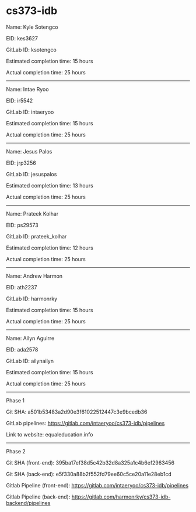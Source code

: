 # cs373-idb
Name: Kyle Sotengco

EID: kes3627

GitLab ID: ksotengco

Estimated completion time: 15 hours

Actual completion time: 25 hours

---------------------------------------------

Name: Intae Ryoo

EID: ir5542

GitLab ID: intaeryoo

Estimated completion time: 15 hours

Actual completion time: 25 hours

---------------------------------------------

Name: Jesus Palos

EID: jrp3256

GitLab ID: jesuspalos

Estimated completion time: 13 hours

Actual completion time: 25 hours

---------------------------------------------


Name: Prateek Kolhar

EID: ps29573

GitLab ID: prateek_kolhar

Estimated completion time: 12 hours 

Actual completion time: 25 hours

---------------------------------------------


Name: Andrew Harmon

EID: ath2237

GitLab ID: harmonrky

Estimated completion time: 15 hours

Actual completion time: 25 hours

---------------------------------------------

Name: Ailyn Aguirre

EID: ada2578

GitLab ID: ailynailyn

Estimated completion time: 15 hours

Actual completion time: 25 hours

---------------------------------------------

Phase 1

Git SHA: a501b53483a2d90e3f61022512447c3e9bcedb36

GitLab pipelines: https://gitlab.com/intaeryoo/cs373-idb/pipelines

Link to website: equaleducation.info

---------------------------------------------

Phase 2

Git SHA (front-end): 395ba17ef38d5c42b32d8a325a1c4b6ef2963456

Git SHA (back-end): e5f330a88b2f552fd79ee60c5ce20a11e28eb1cd

Gitlab Pipeline (front-end): https://gitlab.com/intaeryoo/cs373-idb/pipelines

Gitlab Pipeline (back-end): https://gitlab.com/harmonrky/cs373-idb-backend/pipelines
